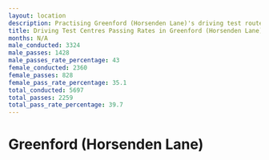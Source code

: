 ```yaml
---
layout: location
description: Practising Greenford (Horsenden Lane)'s driving test routes will help you become more confident in your gear-changing abilities.
title: Driving Test Centres Passing Rates in Greenford (Horsenden Lane)
months: N/A
male_conducted: 3324
male_passes: 1428
male_passes_rate_percentage: 43
female_conducted: 2360
female_passes: 828
female_pass_rate_percentage: 35.1
total_conducted: 5697
total_passes: 2259
total_pass_rate_percentage: 39.7
---
```


# Greenford (Horsenden Lane)
